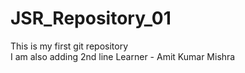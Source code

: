 # JSR_Repository_01
This is my first git repository
<br>
I am also adding 2nd line
Learner - Amit Kumar Mishra